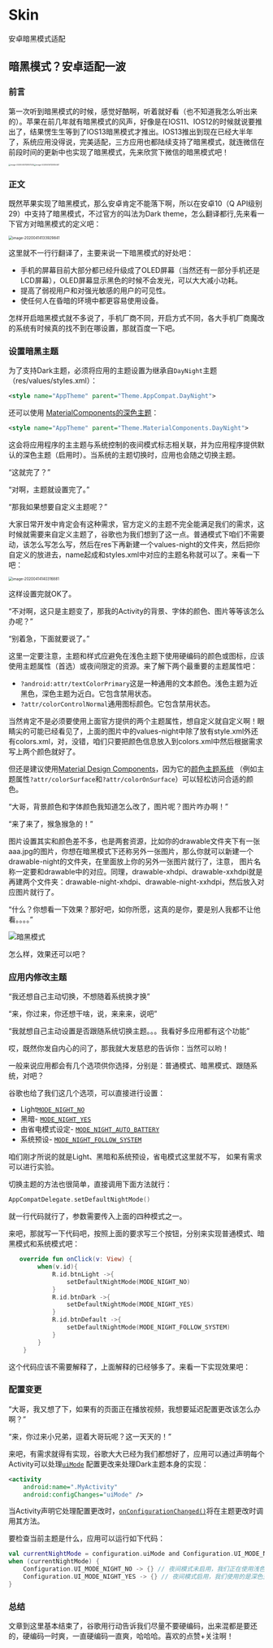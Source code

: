 # Skin
安卓暗黑模式适配
## 暗黑模式？安卓适配一波

### 前言

第一次听到暗黑模式的时候，感觉好酷啊，听着就好看（也不知道我怎么听出来的）。苹果在前几年就有暗黑模式的风声，好像是在IOS11、IOS12的时候就说要推出了，结果愣生生等到了IOS13暗黑模式才推出。IOS13推出到现在已经大半年了，系统应用没得说，完美适配，三方应用也都陆续支持了暗黑模式，就连微信在前段时间的更新中也实现了暗黑模式，先来欣赏下微信的暗黑模式吧！

<img src="/Users/zhujiang/Library/Application Support/typora-user-images/image-20200414112857535.png" alt="image-20200414112857535" style="zoom:25%;" /><img src="/Users/zhujiang/Library/Application Support/typora-user-images/image-20200414112935467.png" alt="image-20200414112935467" style="zoom:25%;" />

### 正文

既然苹果实现了暗黑模式，那么安卓肯定不能落下啊，所以在安卓10（Q API级别29）中支持了暗黑模式，不过官方的叫法为Dark theme，怎么翻译都行,先来看一下官方对暗黑模式的定义吧：

<img src="/Users/zhujiang/Library/Application Support/typora-user-images/image-20200414133929841.png" alt="image-20200414133929841" style="zoom:50%;" />

这里就不一行行翻译了，主要来说一下暗黑模式的好处吧：

- 手机的屏幕目前大部分都已经升级成了OLED屏幕（当然还有一部分手机还是LCD屏幕），OLED屏幕显示黑色的时候不会发光，可以大大减小功耗。
- 提高了弱视用户和对强光敏感的用户的可见性。
- 使任何人在昏暗的环境中都更容易使用设备。

怎样开启暗黑模式就不多说了，手机厂商不同，开启方式不同，各大手机厂商魔改的系统有时候真的找不到在哪设置，那就百度一下吧。

### 设置暗黑主题

为了支持Dark主题，必须将应用的主题设置为继承自`DayNight`主题（res/values/styles.xml）：

```xml
<style name="AppTheme" parent="Theme.AppCompat.DayNight">
```

还可以使用 [MaterialComponents的深色主题](https://material.io/develop/android/theming/dark)：

```xml
<style name="AppTheme" parent="Theme.MaterialComponents.DayNight">
```

这会将应用程序的主主题与系统控制的夜间模式标志相关联，并为应用程序提供默认的深色主题（启用时）。当系统的主题切换时，应用也会随之切换主题。

“这就完了？”

“对啊，主题就设置完了。”

“那我如果想要自定义主题呢？”

大家日常开发中肯定会有这种需求，官方定义的主题不完全能满足我们的需求，这时候就需要来自定义主题了，谷歌也为我们想到了这一点。普通模式下咱们不需要动，该怎么写怎么写，然后在res下再新建一个values-night的文件夹，然后把你自定义的放进去，name起成和styles.xml中对应的主题名称就可以了。来看一下吧：

<img src="/Users/zhujiang/Library/Application Support/typora-user-images/image-20200414140316881.png" alt="image-20200414140316881" style="zoom:50%;" />

这样设置完就OK了。

“不对啊，这只是主题变了，那我的Activity的背景、字体的颜色、图片等等该怎么办呢？”

“别着急，下面就要说了。”

这里一定要注意，主题和样式应避免在浅色主题下使用硬编码的颜色或图标，应该使用主题属性（首选）或夜间限定的资源。来了解下两个最重要的主题属性吧：

- `?android:attr/textColorPrimary`这是一种通用的文本颜色。浅色主题为近黑色，深色主题为近白。它包含禁用状态。
- `?attr/colorControlNormal`通用图标颜色。它包含禁用状态。

当然肯定不是必须要使用上面官方提供的两个主题属性，想自定义就自定义啊！眼睛尖的可能已经看见了，上面的图片中的values-night中除了放有style.xml外还有colors.xml，对，没错，咱们只要把颜色信息放入到colors.xml中然后根据需求写上两个颜色就好了。

但还是建议使用[Material Design Components](https://material.io/develop/android/)，因为它的[颜色主题系统](https://material.io/develop/android/theming/color/) （例如主题属性`?attr/colorSurface`和`?attr/colorOnSurface`）可以轻松访问合适的颜色。

“大哥，背景颜色和字体颜色我知道怎么改了，图片呢？图片咋办啊！”

“来了来了，猴急猴急的！”

图片设置其实和颜色差不多，也是两套资源，比如你的drawable文件夹下有一张aaa.jpg的图片，你想在暗黑模式下还称另外一张图片，那么你就可以新建一个drawable-night的文件夹，在里面放上你的另外一张图片就行了，注意， 图片名称一定要和drawable中的对应。同理，drawable-xhdpi、drawable-xxhdpi就是再建两个文件夹：drawable-night-xhdpi、drawable-night-xxhdpi，然后放入对应图片就行了。

“什么？你想看一下效果？那好吧，如你所愿，这真的是你，要是别人我都不让他看。。。。”

![暗黑模式](/Users/zhujiang/Documents/Adnroid/Android/暗黑模式.gif)

怎么样，效果还可以吧？

### 应用内修改主题

“我还想自己主动切换，不想随着系统换才换”

“来，你过来，你还想干啥，说，来来来，说吧”

“我就想自己主动设置是否跟随系统切换主题。。。我看好多应用都有这个功能”

哎，既然你发自内心的问了，那我就大发慈悲的告诉你：当然可以哟！

一般来说应用都会有几个选项供你选择，分别是：普通模式、暗黑模式、跟随系统，对吧？

谷歌也给了我们这几个选项，可以直接进行设置：

- Light[`MODE_NIGHT_NO`](https://developer.android.google.cn/reference/androidx/appcompat/app/AppCompatDelegate.html#MODE_NIGHT_NO)
- 黑暗- [`MODE_NIGHT_YES`](https://developer.android.google.cn/reference/androidx/appcompat/app/AppCompatDelegate.html#MODE_NIGHT_YES)
- 由省电模式设定- [`MODE_NIGHT_AUTO_BATTERY`](https://developer.android.google.cn/reference/androidx/appcompat/app/AppCompatDelegate.html#MODE_NIGHT_AUTO_BATTERY)
- 系统预设- [`MODE_NIGHT_FOLLOW_SYSTEM`](https://developer.android.google.cn/reference/androidx/appcompat/app/AppCompatDelegate.html#MODE_NIGHT_FOLLOW_SYSTEM)

咱们刚才所说的就是Light、黑暗和系统预设，省电模式这里就不写， 如果有需求可以进行实验。

切换主题的方法也很简单，直接调用下面方法就行：

```kotlin
AppCompatDelegate.setDefaultNightMode()
```

就一行代码就行了，参数需要传入上面的四种模式之一。

来吧，那就写一下代码吧，按照上面的要求写三个按钮，分别来实现普通模式、暗黑模式和系统模式吧：

```kotlin
   override fun onClick(v: View) {
        when(v.id){
            R.id.btnLight ->{
                setDefaultNightMode(MODE_NIGHT_NO)
            }
            R.id.btnDark ->{
                setDefaultNightMode(MODE_NIGHT_YES)
            }
            R.id.btnDefault ->{
                setDefaultNightMode(MODE_NIGHT_FOLLOW_SYSTEM)
            }
        }
    }
```

这个代码应该不需要解释了，上面解释的已经够多了。来看一下实现效果吧：

### 配置变更

“大哥，我又想了下，如果有的页面正在播放视频，我想要延迟配置更改该怎么办啊？”

“来，你过来小兄弟，逗着大哥玩呢？这一天天的！”

来吧，有需求就得有实现，谷歌大大已经为我们都想好了，应用可以通过声明每个Activity可以处理[`uiMode`](https://developer.android.google.cn/reference/android/content/res/Configuration#uiMode) 配置更改来处理Dark主题本身的实现：

```xml
<activity
    android:name=".MyActivity"
    android:configChanges="uiMode" />
```

当Activity声明它处理配置更改时，[`onConfigurationChanged()`](https://developer.android.google.cn/reference/android/app/Activity#onConfigurationChanged(android.content.res.Configuration))将在主题更改时调用其方法。

要检查当前主题是什么，应用可以运行如下代码：

```kotlin
val currentNightMode = configuration.uiMode and Configuration.UI_MODE_NIGHT_MASK
when (currentNightMode) {
    Configuration.UI_MODE_NIGHT_NO -> {} // 夜间模式未启用，我们正在使用浅色主题
    Configuration.UI_MODE_NIGHT_YES -> {} // 夜间模式启用，我们使用的是深色主题  
}
```

### 总结

文章到这里基本结束了，谷歌用行动告诉我们尽量不要硬编码，出来混都是要还的，硬编码一时爽，一直硬编码一直爽，哈哈哈。喜欢的点赞+关注啊！
